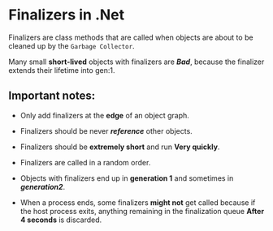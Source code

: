 # Finalizers in .Net
Finalizers are class methods that are called when objects are about to be cleaned up by the `Garbage Collector`.

Many small **short-lived** objects with finalizers are **_Bad_**, because the finalizer extends their lifetime
into gen:1.

## Important notes:
- Only add finalizers at the **edge** of an object graph.
- Finalizers should be never **_reference_** other objects.
- Finalizers should be **extremely short** and run **Very quickly**.


- Finalizers are called in a random order.
- Objects with finalizers end up in **generation 1** and sometimes in **_generation2_**.
- When a process ends, some finalizers **might not** get called because if the host process exits, anything remaining in
the finalization queue **After 4 seconds** is discarded.
